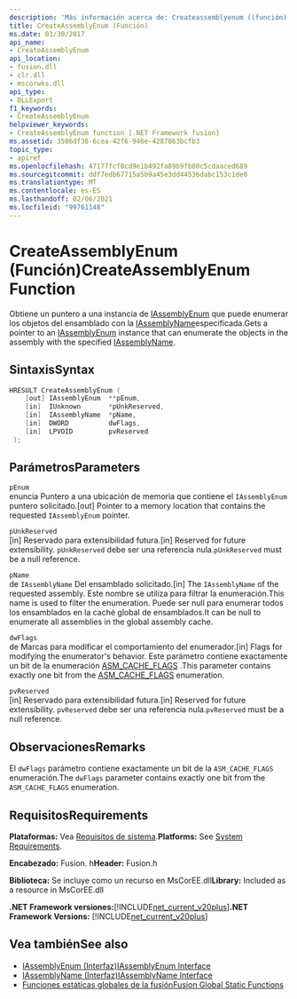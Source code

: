 ```yaml
---
description: 'Más información acerca de: Createassemblyenum ((función)'
title: CreateAssemblyEnum (Función)
ms.date: 03/30/2017
api_name:
- CreateAssemblyEnum
api_location:
- fusion.dll
- clr.dll
- mscorwks.dll
api_type:
- DLLExport
f1_keywords:
- CreateAssemblyEnum
helpviewer_keywords:
- CreateAssemblyEnum function [.NET Framework fusion]
ms.assetid: 3506df38-6cea-42f6-946e-4287863bcfb3
topic_type:
- apiref
ms.openlocfilehash: 47177fcf0cd9e1b492fa89b9fb80c5cdaaced689
ms.sourcegitcommit: ddf7edb67715a5b9a45e3dd44536dabc153c1de0
ms.translationtype: MT
ms.contentlocale: es-ES
ms.lasthandoff: 02/06/2021
ms.locfileid: "99761148"
---
```

# <a name="createassemblyenum-function"></a><span data-ttu-id="8542d-103">CreateAssemblyEnum (Función)</span><span class="sxs-lookup"><span data-stu-id="8542d-103">CreateAssemblyEnum Function</span></span>

<span data-ttu-id="8542d-104">Obtiene un puntero a una instancia de [IAssemblyEnum](iassemblyenum-interface.md) que puede enumerar los objetos del ensamblado con la [IAssemblyName](iassemblyname-interface.md)especificada.</span><span class="sxs-lookup"><span data-stu-id="8542d-104">Gets a pointer to an [IAssemblyEnum](iassemblyenum-interface.md) instance that can enumerate the objects in the assembly with the specified [IAssemblyName](iassemblyname-interface.md).</span></span>  
  
## <a name="syntax"></a><span data-ttu-id="8542d-105">Sintaxis</span><span class="sxs-lookup"><span data-stu-id="8542d-105">Syntax</span></span>  
  
```cpp  
HRESULT CreateAssemblyEnum (  
    [out] IAssemblyEnum  **pEnum,  
    [in]  IUnknown       *pUnkReserved,  
    [in]  IAssemblyName  *pName,  
    [in]  DWORD          dwFlags,  
    [in]  LPVOID         pvReserved  
 );  
```  
  
## <a name="parameters"></a><span data-ttu-id="8542d-106">Parámetros</span><span class="sxs-lookup"><span data-stu-id="8542d-106">Parameters</span></span>  

 `pEnum`  
 <span data-ttu-id="8542d-107">enuncia Puntero a una ubicación de memoria que contiene el `IAssemblyEnum` puntero solicitado.</span><span class="sxs-lookup"><span data-stu-id="8542d-107">[out] Pointer to a memory location that contains the requested `IAssemblyEnum` pointer.</span></span>  
  
 `pUnkReserved`  
 <span data-ttu-id="8542d-108">[in] Reservado para extensibilidad futura.</span><span class="sxs-lookup"><span data-stu-id="8542d-108">[in] Reserved for future extensibility.</span></span> <span data-ttu-id="8542d-109">`pUnkReserved` debe ser una referencia nula.</span><span class="sxs-lookup"><span data-stu-id="8542d-109">`pUnkReserved` must be a null reference.</span></span>  
  
 `pName`  
 <span data-ttu-id="8542d-110">de `IAssemblyName` Del ensamblado solicitado.</span><span class="sxs-lookup"><span data-stu-id="8542d-110">[in] The `IAssemblyName` of the requested assembly.</span></span> <span data-ttu-id="8542d-111">Este nombre se utiliza para filtrar la enumeración.</span><span class="sxs-lookup"><span data-stu-id="8542d-111">This name is used to filter the enumeration.</span></span> <span data-ttu-id="8542d-112">Puede ser null para enumerar todos los ensamblados en la caché global de ensamblados.</span><span class="sxs-lookup"><span data-stu-id="8542d-112">It can be null to enumerate all assemblies in the global assembly cache.</span></span>  
  
 `dwFlags`  
 <span data-ttu-id="8542d-113">de Marcas para modificar el comportamiento del enumerador.</span><span class="sxs-lookup"><span data-stu-id="8542d-113">[in] Flags for modifying the enumerator's behavior.</span></span> <span data-ttu-id="8542d-114">Este parámetro contiene exactamente un bit de la enumeración [ASM_CACHE_FLAGS](asm-cache-flags-enumeration.md) .</span><span class="sxs-lookup"><span data-stu-id="8542d-114">This parameter contains exactly one bit from the [ASM_CACHE_FLAGS](asm-cache-flags-enumeration.md) enumeration.</span></span>  
  
 `pvReserved`  
 <span data-ttu-id="8542d-115">[in] Reservado para extensibilidad futura.</span><span class="sxs-lookup"><span data-stu-id="8542d-115">[in] Reserved for future extensibility.</span></span> <span data-ttu-id="8542d-116">`pvReserved` debe ser una referencia nula.</span><span class="sxs-lookup"><span data-stu-id="8542d-116">`pvReserved` must be a null reference.</span></span>  
  
## <a name="remarks"></a><span data-ttu-id="8542d-117">Observaciones</span><span class="sxs-lookup"><span data-stu-id="8542d-117">Remarks</span></span>  

 <span data-ttu-id="8542d-118">El `dwFlags` parámetro contiene exactamente un bit de la `ASM_CACHE_FLAGS` enumeración.</span><span class="sxs-lookup"><span data-stu-id="8542d-118">The `dwFlags` parameter contains exactly one bit from the `ASM_CACHE_FLAGS` enumeration.</span></span>  
  
## <a name="requirements"></a><span data-ttu-id="8542d-119">Requisitos</span><span class="sxs-lookup"><span data-stu-id="8542d-119">Requirements</span></span>  

 <span data-ttu-id="8542d-120">**Plataformas:** Vea [Requisitos de sistema](../../get-started/system-requirements.md).</span><span class="sxs-lookup"><span data-stu-id="8542d-120">**Platforms:** See [System Requirements](../../get-started/system-requirements.md).</span></span>  
  
 <span data-ttu-id="8542d-121">**Encabezado:** Fusion. h</span><span class="sxs-lookup"><span data-stu-id="8542d-121">**Header:** Fusion.h</span></span>  
  
 <span data-ttu-id="8542d-122">**Biblioteca:** Se incluye como un recurso en MsCorEE.dll</span><span class="sxs-lookup"><span data-stu-id="8542d-122">**Library:** Included as a resource in MsCorEE.dll</span></span>  
  
 <span data-ttu-id="8542d-123">**.NET Framework versiones:**[!INCLUDE[net_current_v20plus](../../../../includes/net-current-v20plus-md.md)]</span><span class="sxs-lookup"><span data-stu-id="8542d-123">**.NET Framework Versions:** [!INCLUDE[net_current_v20plus](../../../../includes/net-current-v20plus-md.md)]</span></span>  
  
## <a name="see-also"></a><span data-ttu-id="8542d-124">Vea también</span><span class="sxs-lookup"><span data-stu-id="8542d-124">See also</span></span>

- [<span data-ttu-id="8542d-125">IAssemblyEnum (Interfaz)</span><span class="sxs-lookup"><span data-stu-id="8542d-125">IAssemblyEnum Interface</span></span>](iassemblyenum-interface.md)
- [<span data-ttu-id="8542d-126">IAssemblyName (Interfaz)</span><span class="sxs-lookup"><span data-stu-id="8542d-126">IAssemblyName Interface</span></span>](iassemblyname-interface.md)
- [<span data-ttu-id="8542d-127">Funciones estáticas globales de la fusión</span><span class="sxs-lookup"><span data-stu-id="8542d-127">Fusion Global Static Functions</span></span>](fusion-global-static-functions.md)
